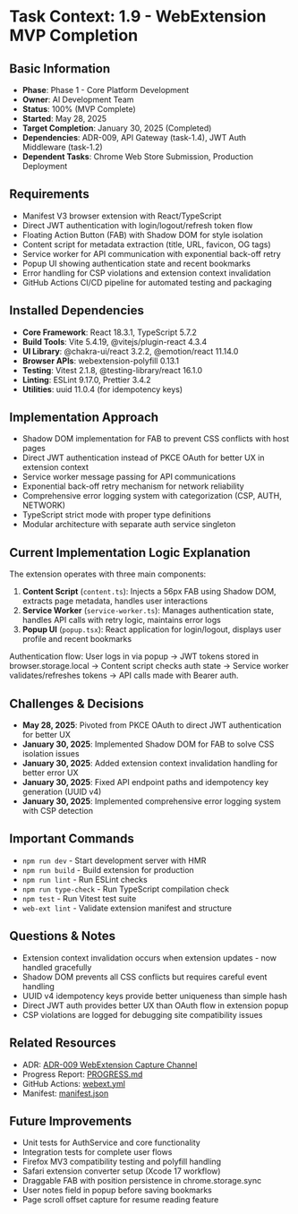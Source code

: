 # Task Context: 1.9 - WebExtension MVP Completion

## Basic Information
- **Phase**: Phase 1 - Core Platform Development
- **Owner**: AI Development Team
- **Status**: 100% (MVP Complete)
- **Started**: May 28, 2025
- **Target Completion**: January 30, 2025 (Completed)
- **Dependencies**: ADR-009, API Gateway (task-1.4), JWT Auth Middleware (task-1.2)
- **Dependent Tasks**: Chrome Web Store Submission, Production Deployment

## Requirements
- Manifest V3 browser extension with React/TypeScript
- Direct JWT authentication with login/logout/refresh token flow
- Floating Action Button (FAB) with Shadow DOM for style isolation
- Content script for metadata extraction (title, URL, favicon, OG tags)
- Service worker for API communication with exponential back-off retry
- Popup UI showing authentication state and recent bookmarks
- Error handling for CSP violations and extension context invalidation
- GitHub Actions CI/CD pipeline for automated testing and packaging

## Installed Dependencies
- **Core Framework**: React 18.3.1, TypeScript 5.7.2
- **Build Tools**: Vite 5.4.19, @vitejs/plugin-react 4.3.4
- **UI Library**: @chakra-ui/react 3.2.2, @emotion/react 11.14.0
- **Browser APIs**: webextension-polyfill 0.13.1
- **Testing**: Vitest 2.1.8, @testing-library/react 16.1.0
- **Linting**: ESLint 9.17.0, Prettier 3.4.2
- **Utilities**: uuid 11.0.4 (for idempotency keys)

## Implementation Approach
- Shadow DOM implementation for FAB to prevent CSS conflicts with host pages
- Direct JWT authentication instead of PKCE OAuth for better UX in extension context
- Service worker message passing for API communications
- Exponential back-off retry mechanism for network reliability
- Comprehensive error logging system with categorization (CSP, AUTH, NETWORK)
- TypeScript strict mode with proper type definitions
- Modular architecture with separate auth service singleton

## Current Implementation Logic Explanation
The extension operates with three main components:
1. **Content Script** (`content.ts`): Injects a 56px FAB using Shadow DOM, extracts page metadata, handles user interactions
2. **Service Worker** (`service-worker.ts`): Manages authentication state, handles API calls with retry logic, maintains error logs
3. **Popup UI** (`popup.tsx`): React application for login/logout, displays user profile and recent bookmarks

Authentication flow: User logs in via popup → JWT tokens stored in browser.storage.local → Content script checks auth state → Service worker validates/refreshes tokens → API calls made with Bearer auth.

## Challenges & Decisions
- **May 28, 2025**: Pivoted from PKCE OAuth to direct JWT authentication for better UX
- **January 30, 2025**: Implemented Shadow DOM for FAB to solve CSS isolation issues
- **January 30, 2025**: Added extension context invalidation handling for better error UX
- **January 30, 2025**: Fixed API endpoint paths and idempotency key generation (UUID v4)
- **January 30, 2025**: Implemented comprehensive error logging system with CSP detection

## Important Commands
- `npm run dev` - Start development server with HMR
- `npm run build` - Build extension for production
- `npm run lint` - Run ESLint checks
- `npm run type-check` - Run TypeScript compilation check
- `npm test` - Run Vitest test suite
- `web-ext lint` - Validate extension manifest and structure

## Questions & Notes
- Extension context invalidation occurs when extension updates - now handled gracefully
- Shadow DOM prevents all CSS conflicts but requires careful event handling
- UUID v4 idempotency keys provide better uniqueness than simple hash
- Direct JWT auth provides better UX than OAuth flow in extension popup
- CSP violations are logged for debugging site compatibility issues

## Related Resources
- ADR: [ADR-009 WebExtension Capture Channel](../../architecture/decisions/adr-009-webExtension-capture-channel.md)
- Progress Report: [PROGRESS.md](../../../packages/extension/PROGRESS.md)
- GitHub Actions: [webext.yml](../../../.github/workflows/webext.yml)
- Manifest: [manifest.json](../../../packages/extension/public/manifest.json)

## Future Improvements
- Unit tests for AuthService and core functionality
- Integration tests for complete user flows
- Firefox MV3 compatibility testing and polyfill handling
- Safari extension converter setup (Xcode 17 workflow)
- Draggable FAB with position persistence in chrome.storage.sync
- User notes field in popup before saving bookmarks
- Page scroll offset capture for resume reading feature